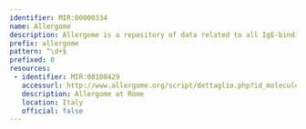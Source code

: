 ```yaml
---
identifier: MIR:00000334
name: Allergome
description: Allergome is a repository of data related to all IgE-binding compounds. Its purpose is to collect a list of allergenic sources and molecules by using the widest selection criteria and sources.
prefix: allergome
pattern: ^\d+$
prefixed: 0
resources:
 - identifier: MIR:00100429
   accessurl: http://www.allergome.org/script/dettaglio.php?id_molecule=
   description: Allergome at Rome
   location: Italy
   official: false
---
```


